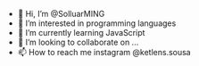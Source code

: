 - 👋 Hi, I’m @SolluarMING
- 👀 I’m interested in programming languages
- 🌱 I’m currently learning JavaScript
- 💞️ I’m looking to collaborate on ...
- 📫 How to reach me instagram @ketlens.sousa

<!---
SolluarMING/SolluarMING is a ✨ special ✨ repository because its `README.md` (this file) appears on your GitHub profile.
You can click the Preview link to take a look at your changes.
--->
